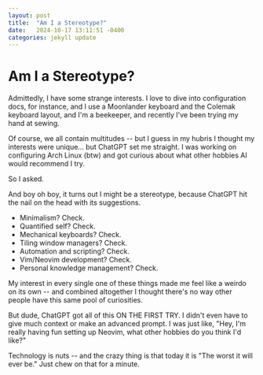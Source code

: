 ```yaml
---
layout: post
title:  "Am I a Stereotype?"
date:   2024-10-17 13:11:51 -0400
categories: jekyll update
---
```


# Am I a Stereotype?

Admittedly, I have some strange interests. I love to dive into configuration docs, for instance, and I use a Moonlander keyboard and the Colemak keyboard layout, and I'm a beekeeper, and recently I've been trying my hand at sewing.

Of course, we all contain multitudes -- but I guess in my hubris I thought my interests were unique... but ChatGPT set me straight. I was working on configuring Arch Linux (btw) and got curious about what other hobbies AI would recommend I try.

So I asked.

And boy oh boy, it turns out I might be a stereotype, because ChatGPT hit the nail on the head with its suggestions.

- Minimalism? Check.
- Quantified self? Check.
- Mechanical keyboards? Check.
- Tiling window managers? Check.
- Automation and scripting? Check.
- Vim/Neovim development? Check.
- Personal knowledge management? Check.

My interest in every single one of these things made me feel like a weirdo on its own -- and combined altogether I thought there's no way other people have this same pool of curiosities.

But dude, ChatGPT got all of this ON THE FIRST TRY. I didn't even have to give much context or make an advanced prompt. I was just like, "Hey, I'm really having fun setting up Neovim, what other hobbies do you think I'd like?"

Technology is nuts -- and the crazy thing is that today it is "The worst it will ever be." Just chew on that for a minute.
